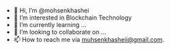- 👋 Hi, I’m @mohsenkhashei
- 👀 I’m interested in Blockchain Technology 
- 🌱 I’m currently learning ...
- 💞️ I’m looking to collaborate on ...
- 📫 How to reach me via [muhsenkhasheii@gmail.com](emailto:mohsenkhasheii@gmail.com).

<!---
mohsenkhashei/mohsenkhashei is a ✨ special ✨ repository because its `README.md` (this file) appears on your GitHub profile.
You can click the Preview link to take a look at your changes.
--->

